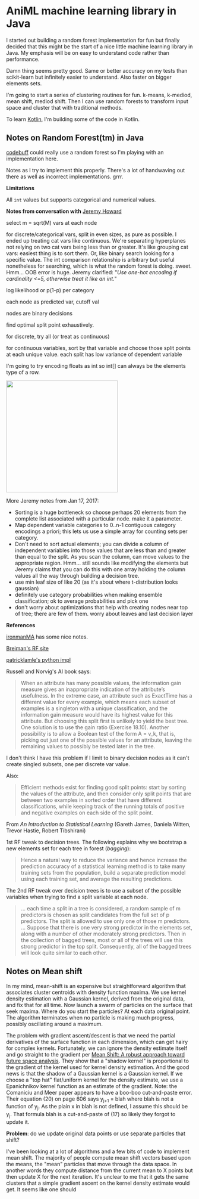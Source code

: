 # AniML machine learning library in Java

I started out building a random forest implementation for fun but finally
decided that this might be the start of a nice little machine learning
library in Java. My emphasis will be on easy to understand code rather than
performance.

Damn thing seems pretty good. Same or better accuracy on my tests than scikit-learn but infinitely easier to understand. Also faster on bigger elements sets.

I'm going to start a series of clustering routines for fun. k-means, k-mediod, mean shift, mediod shift.  Then I can use random forests to transform input space and cluster that with traditional methods.

To learn [Kotlin](https://kotlinlang.org), I'm building some of the code in Kotlin.

## Notes on Random Forest(tm) in Java

[codebuff](https://github.com/antlr/codebuff) could really use a random forest so I'm playing with an implementation here.

Notes as I try to implement this properly. There's a lot of handwaving out there as well as incorrect implementations. grrr.

**Limitations**

All `int` values but supports categorical and numerical values.

**Notes from conversation with** [Jeremy Howard](https://www.usfca.edu/data-institute/about-us/researchers)

select m = sqrt(M) vars at each node

for discrete/categorical vars, split in even sizes, as pure as possible.
I ended up treating cat vars like continuous. We're separating hyperplanes not
relying on two cat vars being less than or greater. It's like
grouping cat vars: easiest thing is to sort them. Or, like
binary search looking for a specific value. The int comparison
relationship is arbitrary but useful nonetheless for searching,
which is what the random forest is doing. sweet.  Hmm... OOB error is huge.
Jeremy clarified: "*Use one-hot encoding if cardinality <=5, otherwise treat it like an int.*"

log likelihood or p(1-p) per category

each node as predicted var, cutoff val

nodes are binary decisions

find optimal split point exhaustively.

for discrete, try all (or treat as continuous)

for continuous variables, sort by that variable and choose those split points at each unique value. each split has low variance of dependent variable

I'm going to try encoding floats as int so int[] can always
be the elements type of a row.

<img src="images/whiteboard.jpg" width=300>

More Jeremy notes from Jan 17, 2017:

* Sorting is a huge bottleneck so choose perhaps 20 elements from the complete list associated with a particular node. make it a parameter.
* Map dependent variable categories to 0..n-1 contiguous category encodings a priori; this lets us use a simple array for counting sets per category.
* Don't need to sort actual elements; you can divide a column of independent variables into those values that are less than and greater than equal to the split. As you scan the column, can move values to the appropriate region. Hmm... still sounds like modifying the elements but Jeremy claims that you can do this with one array holding the column values all the way through building a decision tree.
* use min leaf size of like 20 (as it's about where t-distribution looks gaussian)
* definitely use category probabilities when making ensemble classification; ok to average probabilities and pick one
* don't worry about optimizations that help with creating nodes near top of tree; there are few of them. worry about leaves and last decision layer

**References**

[ironmanMA](https://github.com/ironmanMA/Random-Forest) has some nice notes.

[Breiman's RF site](https://www.stat.berkeley.edu/~breiman/RandomForests/cc_home.htm)

[patricklamle's python impl](http://www.patricklamle.com/Tutorials/Decision%20tree%20python/tuto_decision%20tree.html)

Russell and Norvig's AI book says:

> When an attribute has many possible values, the information
gain measure gives an inappropriate indication of the attribute’s usefulness. In the extreme
case, an attribute such as ExactTime has a different value for every example,
which means each subset of examples is a singleton with a unique classification, and
the information gain measure would have its highest value for this attribute. But choosing
this split first is unlikely to yield the best tree. One solution is to use the gain ratio
(Exercise 18.10). Another possibility is to allow a Boolean test of the form A = v_k, that
is, picking out just one of the possible values for an attribute, leaving the remaining
values to possibly be tested later in the tree.  

I don't think I have this problem if I limit to binary decision nodes as it can't create singled subsets, one per discrete var value.

Also:

> Efficient methods exist for finding good split points: start by sorting the values
of the attribute, and then consider only split points that are between two examples in
sorted order that have different classifications, while keeping track of the running totals
of positive and negative examples on each side of the split point.

From *An Introduction to Statistical Learning* (Gareth James, Daniela Witten, Trevor Hastie, Robert Tibshirani)

1st RF tweak to decision trees. The following explains why we bootstrap a new elements set for each tree in forest (*bagging*): 

> Hence a natural way to reduce the variance and hence increase the prediction
accuracy of a statistical learning method is to take many training sets
from the population, build a separate prediction model using each training
set, and average the resulting predictions.

The 2nd RF tweak over decision trees is to use a subset of the possible variables when trying to find a split variable at each node.

> ... each time a split in a tree is considered, a random sample of
m predictors is chosen as split candidates from the full set of p predictors.
The split is allowed to use only one of those m predictors. ... Suppose
that there is one very strong predictor in the elements set, along with a number
of other moderately strong predictors. Then in the collection of bagged 
trees, most or all of the trees will use this strong predictor in the top split.
Consequently, all of the bagged trees will look quite similar to each other.

## Notes on Mean shift

In my mind, mean-shift is an expensive but straightforward algorithm that associates cluster centroids with density function maxima. We use kernel density estimation with a Gaussian kernel, derived from the original data, and fix that for all time. Now launch a swarm of particles on the surface that seek maxima. Where do you start the particles? At each data original point. The algorithm terminates when no particle is making much progress, possibly oscillating around a maximum.

The problem with gradient ascent/descent is that we need the partial derivatives of the surface function in each dimension, which can get hairy for complex kernels. Fortunately, we can ignore the density estimate itself and go straight to the gradient per [Mean Shift: A robust approach toward future space analysis](http://web.eecs.umich.edu/~silvio/teaching/EECS598/papers/mean_shift.pdf). They show that a "shadow kernel" is proportional to the gradient of the kernel used for kernel density estimation. And the good news is that the shadow of a Gaussian kernel is a Gaussian kernel.  If we choose a "top hat" flat/uniform kernel for the density estimate, we use a Epanichnikov kernel function as an estimate of the gradient. Note: the Comaniciu and Meer paper appears to have a boo-boo cut-and-paste error. Their equation (20) on page 606 says y<sub>j+1</sub> = blah where blah is not a function of y<sub>j</sub>. As the plain x in blah is not defined, I assume this should be y<sub>j</sub>. That formula blah is a cut-and-paste of (17) so likely they forgot to update it.

**Problem**: do we update original data points or use separate particles that shift?

I've been looking at a lot of algorithms and a few bits of code to implement mean shift. The majority of people compute mean shift vectors based upon the means, the "mean" particles that move through the data space. In another words they compute distance from the current mean to X points but then update X for the next iteration. It's unclear to me that it gets the same clusters that a simple gradient ascent on the kernel density estimate would get. It seems like one should 